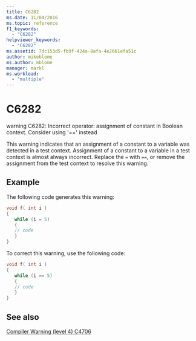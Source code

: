 ```yaml
---
title: C6282
ms.date: 11/04/2016
ms.topic: reference
f1_keywords:
  - "C6282"
helpviewer_keywords:
  - "C6282"
ms.assetid: 7dc153d5-fb9f-424a-8afa-4e2661efa51c
author: mikeblome
ms.author: mblome
manager: markl
ms.workload:
  - "multiple"
---
```

# C6282
warning C6282: Incorrect operator: assignment of constant in Boolean context. Consider using '==' instead

 This warning indicates that an assignment of a constant to a variable was detected in a test context. Assignment of a constant to a variable in a test context is almost always incorrect. Replace the `=` with `==`, or remove the assignment from the test context to resolve this warning.

## Example
 The following code generates this warning:

```cpp
void f( int i )
{
   while (i = 5)
   {
   // code
   }
}
```

 To correct this warning, use the following code:

```cpp
void f( int i )
{
   while (i == 5)
   {
   // code
   }
}
```

## See also
 [Compiler Warning (level 4) C4706](/cpp/error-messages/compiler-warnings/compiler-warning-level-4-c4706)
